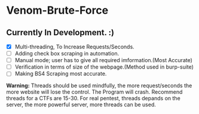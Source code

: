 # Venom-Brute-Force
 
## Currently In Development. :)
- [x] Multi-threading, To Increase Requests/Seconds.
- [ ] Adding check box scraping in automation.
- [ ] Manual mode; user has to give all required imformation.(Most Accurate)
- [ ] Verification in terms of size of the webpage.(Method used in burp-suite)
- [ ] Making BS4 Scraping most accurate.

**Warning:** Threads should be used mindfully, the more request/seconds the more website will lose the control. The Program will crash. Recommend threads for a CTFs are 15-30. For real pentest, threads depands on the server, the more powerful server, more threads can be used.
